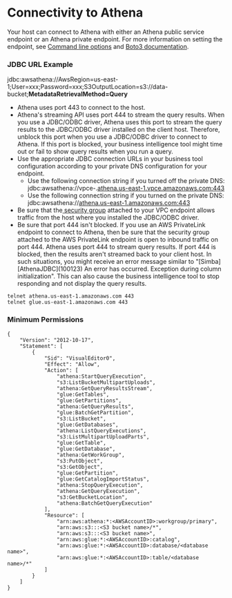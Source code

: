 # Connectivity to Athena

Your host can connect to Athena with either an Athena public service endpoint or an Athena private endpoint. For more information on setting the endpoint, see [Command line options](https://docs.aws.amazon.com/cli/latest/userguide/cli-configure-options.html) and [Boto3 documentation](https://boto3.amazonaws.com/v1/documentation/api/latest/reference/core/session.html).

### JDBC URL Example

jdbc:awsathena://AwsRegion=us-east-1;User=xxx;Password=xxx;S3OutputLocation=s3://data-bucket;**MetadataRetrievalMethod=Query**

* Athena uses port 443 to connect to the host.
* Athena's streaming API uses port 444 to stream the query results. When you use a JDBC/ODBC driver, Athena uses this port to stream the query results to the JDBC/ODBC driver installed on the client host. Therefore, unblock this port when you use a JDBC/ODBC driver to connect to Athena. If this port is blocked, your business intelligence tool might time out or fail to show query results when you run a query.
* Use the appropriate JDBC connection URLs in your business tool configuration according to your private DNS configuration for your endpoint.
  * Use the following connection string if you turned off the private DNS: jdbc:awsathena://vpce-.[athena.us-east-1.vpce.amazonaws.com:443](http://athena.us-east-1.vpce.amazonaws.com:443)
  * Use the following connection string if you turned on the private DNS: jdbc:awsathena://[athena.us-east-1.amazonaws.com:443](http://athena.us-east-1.amazonaws.com:443)
* Be sure that the[ security group](https://docs.aws.amazon.com/vpc/latest/privatelink/vpc-endpoints-access.html#vpc-endpoints-security-groups) attached to your VPC endpoint allows traffic from the host where you installed the JDBC/ODBC driver.
* Be sure that port 444 isn't blocked. If you use an AWS PrivateLink endpoint to connect to Athena, then be sure that the security group attached to the AWS PrivateLink endpoint is open to inbound traffic on port 444. Athena uses port 444 to stream query results. If port 444 is blocked, then the results aren't streamed back to your client host. In such situations, you might receive an error message similar to "\[Simba]\[AthenaJDBC]\(100123) An error has occurred. Exception during column initialization". This can also cause the business intelligence tool to stop responding and not display the query results.

```
telnet athena.us-east-1.amazonaws.com 443
telnet glue.us-east-1.amazonaws.com 443
```

### Minimum Permissions

```
{
    "Version": "2012-10-17",
    "Statement": [
        {
            "Sid": "VisualEditor0",
            "Effect": "Allow",
            "Action": [
                "athena:StartQueryExecution",
                "s3:ListBucketMultipartUploads",
                "athena:GetQueryResultsStream",
                "glue:GetTables",
                "glue:GetPartitions",
                "athena:GetQueryResults",
                "glue:BatchGetPartition",
                "s3:ListBucket",
                "glue:GetDatabases",
                "athena:ListQueryExecutions",
                "s3:ListMultipartUploadParts",
                "glue:GetTable",
                "glue:GetDatabase",
                "athena:GetWorkGroup",
                "s3:PutObject",
                "s3:GetObject",
                "glue:GetPartition",
                "glue:GetCatalogImportStatus",
                "athena:StopQueryExecution",
                "athena:GetQueryExecution",
                "s3:GetBucketLocation",
                "athena:BatchGetQueryExecution"
            ],
            "Resource": [
                "arn:aws:athena:*:<AWSAccountID>:workgroup/primary",
                "arn:aws:s3:::<S3 bucket name>/*",
                "arn:aws:s3:::<S3 bucket name>",
                "arn:aws:glue:*:<AWSAccountID>:catalog",
                "arn:aws:glue:*:<AWSAccountID>:database/<database name>",
                "arn:aws:glue:*:<AWSAccountID>:table/<database name>/*"
            ]
        }
    ]
}
```

